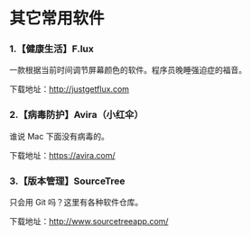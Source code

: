 # 其它常用软件

### 1.【健康生活】F.lux
  
一款根据当前时间调节屏幕颜色的软件。程序员晚睡强迫症的福音。  

下载地址：<http://justgetflux.com>

### 2.【病毒防护】Avira（小红伞）

谁说 Mac 下面没有病毒的。 

下载地址：https://avira.com/

### 3.【版本管理】SourceTree 

只会用 Git 吗？这里有各种软件仓库。

下载地址：http://www.sourcetreeapp.com/


